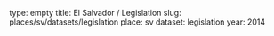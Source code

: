 type: empty
title: El Salvador / Legislation
slug: places/sv/datasets/legislation
place: sv
dataset: legislation
year: 2014

